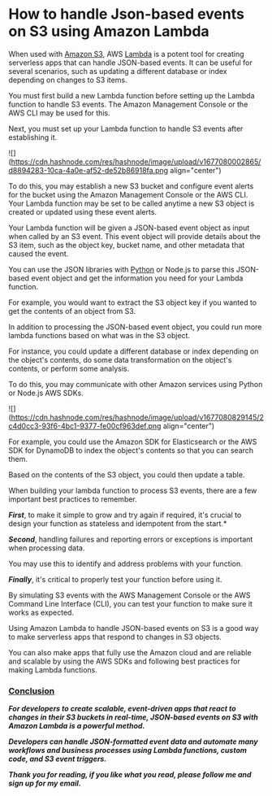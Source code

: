# How to handle Json-based events on S3 using Amazon Lambda

When used with [Amazon S3](https://aws.amazon.com/s3/), AWS [Lambda](https://en.wikipedia.org/wiki/AWS_Lambda) is a potent tool for creating serverless apps that can handle JSON-based events. It can be useful for several scenarios, such as updating a different database or index depending on changes to S3 items.

You must first build a new Lambda function before setting up the Lambda function to handle S3 events. The Amazon Management Console or the AWS CLI may be used for this.

Next, you must set up your Lambda function to handle S3 events after establishing it.

![](https://cdn.hashnode.com/res/hashnode/image/upload/v1677080002865/d8894283-10ca-4a0e-af52-de52b86918fa.png align="center")

To do this, you may establish a new S3 bucket and configure event alerts for the bucket using the Amazon Management Console or the AWS CLI. Your Lambda function may be set to be called anytime a new S3 object is created or updated using these event alerts.

Your Lambda function will be given a JSON-based event object as input when called by an S3 event. This event object will provide details about the S3 item, such as the object key, bucket name, and other metadata that caused the event.

You can use the JSON libraries with [Python](https://www.python.org/) or Node.js to parse this JSON-based event object and get the information you need for your Lambda function.

For example, you would want to extract the S3 object key if you wanted to get the contents of an object from S3.

In addition to processing the JSON-based event object, you could run more lambda functions based on what was in the S3 object.

For instance, you could update a different database or index depending on the object's contents, do some data transformation on the object's contents, or perform some analysis.

To do this, you may communicate with other Amazon services using Python or Node.js AWS SDKs.

![](https://cdn.hashnode.com/res/hashnode/image/upload/v1677080829145/2c4d0cc3-93f6-4bc1-9377-fe00cf963def.png align="center")

For example, you could use the Amazon SDK for Elasticsearch or the AWS SDK for DynamoDB to index the object's contents so that you can search them.

Based on the contents of the S3 object, you could then update a table.

When building your lambda function to process S3 events, there are a few important best practices to remember.

***First***, to make it simple to grow and try again if required, it's crucial to design your function as stateless and idempotent from the start.\*

***Second***, handling failures and reporting errors or exceptions is important when processing data.

You may use this to identify and address problems with your function.

***Finally***, it's critical to properly test your function before using it.

By simulating S3 events with the AWS Management Console or the AWS Command Line Interface (CLI), you can test your function to make sure it works as expected.

Using Amazon Lambda to handle JSON-based events on S3 is a good way to make serverless apps that respond to changes in S3 objects.

You can also make apps that fully use the Amazon cloud and are reliable and scalable by using the AWS SDKs and following best practices for making Lambda functions.

### [Conclusion](https://mela.hashnode.dev/)

***For developers to create scalable, event-driven apps that react to changes in their S3 buckets in real-time, JSON-based events on S3 with Amazon Lambda is a powerful method.***

***Developers can handle JSON-formatted event data and automate many workflows and business processes using Lambda functions, custom code, and S3 event triggers.***

***Thank you for reading, if you like what you read, please follow me and sign up for my email.***